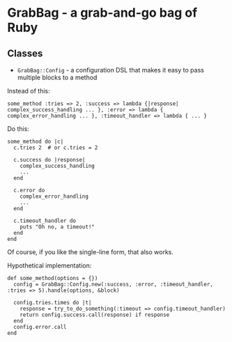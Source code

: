 # GrabBag - a grab-and-go bag of Ruby

## Classes

* `GrabBag::Config` - a configuration DSL that makes it easy to pass multiple blocks to a method

Instead of this:

    some_method :tries => 2, :success => lambda {|response| complex_success_handling ... }, :error => lambda { complex_error_handling ... }, :timeout_handler => lambda { ... }

Do this:

    some_method do |c|
      c.tries 2  # or c.tries = 2

      c.success do |response|
        complex_success_handling
        ...
      end

      c.error do
        complex_error_handling
        ...
      end

      c.timeout_handler do
        puts "Oh no, a timeout!"
      end
    end

Of course, if you like the single-line form, that also works.

Hypothetical implementation:

    def some_method(options = {})
      config = GrabBag::Config.new(:success, :error, :timeout_handler, :tries => 5).handle(options, &block)

      config.tries.times do |t|
        response = try_to_do_something(:timeout => config.timeout_handler)
        return config.success.call(response) if response
      end
      config.error.call
    end
